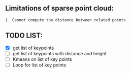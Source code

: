 










##  Limitations of sparse point cloud:
    1. Cannot compute the distance between related points







## TODO LIST:
- [x] get list of keypoints
- [ ] get list of keypoints with distance and height
- [ ] Kmeans on list of key points
- [ ] Loop for list of key points
